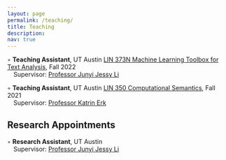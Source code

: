 ```yaml
---
layout: page
permalink: /teaching/
title: Teaching
description: 
nav: true
---
```


&#9702; **Teaching Assistant**, UT Austin <a href="https://jessyli.com/courses/lin373n">LIN 373N Machine Learning Toolbox for Text Analysis</a>, Fall 2022<br>
&emsp;Supervisor: <a href="https://jessyli.com/">Professor Junyi Jessy Li</a>

&#9702; **Teaching Assistant**, UT Austin <a href="https://www.katrinerk.com/courses/lin350-computational-semantics">LIN 350 Computational Semantics</a>, Fall 2021<br>
&emsp;Supervisor: <a href="https://www.katrinerk.com/">Professor Katrin Erk</a>

<h2>Research Appointments</h2>

&#9702; **Research Assistant**, UT Austin<br>
&emsp;Supervisor: <a href="https://jessyli.com/">Professor Junyi Jessy Li</a>